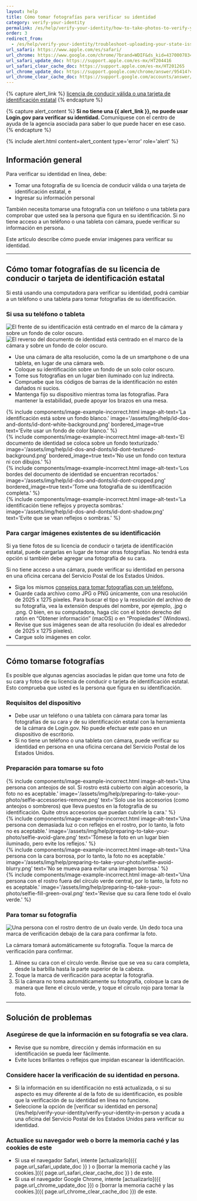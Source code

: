 ```yaml
---
layout: help
title: Cómo tomar fotografías para verificar su identidad
category: verify-your-identity
permalink: /es/help/verify-your-identity/how-to-take-photos-to-verify-your-identity/
order: 3
redirect_from:
  - /es/help/verify-your-identity/troubleshoot-uploading-your-state-issued-id/
url_safari: https://www.apple.com/es/safari/
url_chrome: https://www.google.com/chrome/?brand=WDIF&ds_kid=43700078347700321&gad_source=1&gclid=CjwKCAjww_iwBhApEiwAuG6ccAvZWVPqrBawjLCJp6uWvrMplezDwWVR7AnWXZhu-4He4V3oXJBOrRoCtTwQAvD_BwE&gclsrc=aw.ds&hl=es
url_safari_update_doc: https://support.apple.com/es-mx/HT204416
url_safari_clear_cache_doc: https://support.apple.com/es-mx/HT201265
url_chrome_update_doc: https://support.google.com/chrome/answer/95414?co=GENIE.Platform%3DDesktop&hl=es
url_chrome_clear_cache_doc: https://support.google.com/accounts/answer/32050?co=GENIE.Platform%3DDesktop&hl=es-419
---
```


{% capture alert_link %}
  <a href="/es/help/verify-your-identity/accepted-identification-documents/" class="usa-link">licencia de conducir válida o una tarjeta de identificación estatal</a>
{% endcapture %}

{% capture alert_content %}
  <strong>
  Si no tiene una {{ alert_link }}, no puede usar Login.gov para verificar su identidad.
  </strong>
  Comuníquese con el centro de ayuda de la agencia asociada para saber lo que puede hacer en ese caso.
{% endcapture %}

{%
  include alert.html
  content=alert_content
  type='error'
  role='alert'
%}

## Información general

Para verificar su identidad en línea, debe:
 
* Tomar una fotografía de su licencia de conducir válida o una tarjeta de identificación estatal, e
* Ingresar su información personal

También necesita tomarse una fotografía con un teléfono o una tableta para comprobar que usted sea la persona que figura en su identificación. Si no tiene acceso a un teléfono o una tableta con cámara, puede verificar su información en persona.

Este artículo describe cómo puede enviar imágenes para verificar su identidad.

---

## Cómo tomar fotografías de su licencia de conducir o tarjeta de identificación estatal

Si está usando una computadora para verificar su identidad, podrá cambiar a un teléfono o una tableta para tomar fotografías de su identificación.

### Si usa su teléfono o tableta

<div class="grid-row grid-gap margin-bottom-2">
  <div class="tablet:grid-col">
    <img alt="El frente de su identificación está centrado en el marco de la cámara y sobre un fondo de color oscuro." src="{{ site.baseurl }}/assets/img/help/id-dos-and-donts/id-do-front.png" />
  </div>
  <div class="tablet:grid-col">
    <img alt="El reverso del documento de identidad está centrado en el marco de la cámara y sobre un fondo de color oscuro." src="{{ site.baseurl }}/assets/img/help/id-dos-and-donts/id-do-back.png" />
  </div>
</div>

* Use una cámara de alta resolución, como la de un smartphone o de una tableta, en lugar de una cámara web.
* Coloque su identificación sobre un fondo de un solo color oscuro.
* Tome sus fotografías en un lugar bien iluminado con luz indirecta.
* Compruebe que los códigos de barras de la identificación no estén dañados ni sucios.
* Mantenga fijo su dispositivo mientras toma las fotografías. Para mantener la estabilidad, puede apoyar los brazos en una mesa.

<div class="grid-row grid-gap">
  <div class="tablet:grid-col">
    {%
      include components/image-example-incorrect.html
      image-alt-text='La identificación está sobre un fondo blanco.'
      image='/assets/img/help/id-dos-and-donts/id-dont-white-background.png'
      bordered_image=true
      text='Evite usar un fondo de color blanco.'
    %}
  </div>
  <div class="tablet:grid-col">
    {%
      include components/image-example-incorrect.html
      image-alt-text='El documento de identidad se coloca sobre un fondo texturizado.'
      image='/assets/img/help/id-dos-and-donts/id-dont-textured-background.png'
      bordered_image=true
      text='No use un fondo con textura ni con dibujos.'
    %}
  </div>
</div>
<div class="grid-row grid-gap">
  <div class="tablet:grid-col">
    {%
      include components/image-example-incorrect.html
      image-alt-text='Los bordes del documento de identidad se encuentran recortados.'
      image='/assets/img/help/id-dos-and-donts/id-dont-cropped.png'
      bordered_image=true
      text='Tome una fotografía de su identificación completa.'
    %}
  </div>
  <div class="tablet:grid-col">
    {%
      include components/image-example-incorrect.html
      image-alt-text='La identificación tiene reflejos y proyecta sombras.'
      image='/assets/img/help/id-dos-and-donts/id-dont-shadow.png'
      text='Evite que se vean reflejos o sombras.'
    %}
  </div>
</div>

### Para cargar imágenes existentes de su identificación

Si ya tiene fotos de su licencia de conducir o tarjeta de identificación estatal, puede cargarlas en lugar de tomar otras fotografías. No tendrá esta opción si también debe agregar una fotografía de su cara.

Si no tiene acceso a una cámara, puede verificar su identidad en persona en una oficina cercana del Servicio Postal de los Estados Unidos.

* Siga los mismos [consejos para tomar fotografías con un teléfono.](#si-usa-su-teléfono-o-tableta)
* Guarde cada archivo como JPG o PNG únicamente, con una resolución de 2025 x 1275 píxeles. Para buscar el tipo y la resolución del archivo de su fotografía, vea la extensión después del nombre, por ejemplo, .jpg o .png. O bien, en su computadora, haga clic con el botón derecho del ratón en “Obtener información” (macOS) o en “Propiedades” (Windows). 
* Revise que sus imágenes sean de alta resolución (lo ideal es alrededor de 2025 x 1275 píxeles).
* Cargue solo imágenes en color.

---

## Cómo tomarse fotografías

Es posible que algunas agencias asociadas le pidan que tome una foto de su cara y fotos de su licencia de conducir o tarjeta de identificación estatal. Esto comprueba que usted es la persona que figura en su identificación.

### Requisitos del dispositivo

* Debe usar un teléfono o una tableta con cámara para tomar las fotografías de su cara y de su identificación estatal con la herramienta de la cámara de Login.gov. No puede efectuar este paso en un dispositivo de escritorio.
* Si no tiene un teléfono o una tableta con cámara, puede verificar su identidad en persona en una oficina cercana del Servicio Postal de los Estados Unidos.

### Preparación para tomarse su foto

<div class="grid-row grid-gap">
  <div class="tablet:grid-col">
    {%
      include components/image-example-incorrect.html
      image-alt-text='Una persona con anteojos de sol. Si rostro está cubierto con algún accesorio, la foto no es aceptable.'
      image='/assets/img/help/preparing-to-take-your-photo/selfie-accessories-remove.png'
      text='Solo use los accesorios (como anteojos o sombreros) que lleva puestos en la fotografía de su identificación. Quite otros accesorios que puedan cubrirle la cara.'
    %}
  </div>
  <div class="tablet:grid-col">
    {%
      include components/image-example-incorrect.html
      image-alt-text='Una persona con demasiada luz o con reflejos en el rostro, por lo tanto, la foto no es aceptable.'
      image='/assets/img/help/preparing-to-take-your-photo/selfie-avoid-glare.png'
      text='Tómese la foto en un lugar bien iluminado, pero evite los reflejos.'
    %}
  </div>
</div>
<div class="grid-row grid-gap">
  <div class="tablet:grid-col">
    {%
      include components/image-example-incorrect.html
      image-alt-text='Una persona con la cara borrosa, por lo tanto, la foto no es aceptable.'
      image='/assets/img/help/preparing-to-take-your-photo/selfie-avoid-blurry.png'
      text='No se mueva para evitar una imagen borrosa.'
    %}
  </div>
  <div class="tablet:grid-col">
    {%
      include components/image-example-incorrect.html
      image-alt-text='Una persona con el rostro fuera del círculo verde central, por lo tanto, la foto no es aceptable.'
      image='/assets/img/help/preparing-to-take-your-photo/selfie-fill-green-oval.png'
      text='Revise que su cara llene todo el óvalo verde.'
    %}
  </div>
</div>

### Para tomar su fotografía

<div class="grid-row grid-gap margin-bottom-2">
  <div class="tablet:grid-col">
    <img alt="Una persona con el rostro dentro de un óvalo verde. Un dedo toca una marca de verificación debajo de la cara para confirmar la foto." src="{{ site.baseurl }}/assets/img/help/preparing-to-take-your-photo/selfie-do-checkmark.png" />
  </div>
</div>

La cámara tomará automáticamente su fotografía. Toque la marca de verificación para confirmar.

1. Alinee su cara con el círculo verde. Revise que se vea su cara completa, desde la barbilla hasta la parte superior de la cabeza. 
2. Toque la marca de verificación para aceptar la fotografía.
3. Si la cámara no toma automáticamente su fotografía, coloque la cara de manera que llene el círculo verde, y toque el círculo rojo para tomar la foto.

---

## Solución de problemas

### Asegúrese de que la información en su fotografía se vea clara.
* Revise que su nombre, dirección y demás información en su identificación se pueda leer fácilmente.
* Evite luces brillantes o reflejos que impidan escanear la identificación.

### Considere hacer la verificación de su identidad en persona.
* Si la información en su identificación no está actualizada, o si su aspecto es muy diferente al de la foto de su identificación, es posible que la verificación de su identidad en línea no funcione.
* Seleccione la opción de [verificar su identidad en persona](/es/help/verify-your-identity/verify-your-identity-in-person y acuda a una oficina del Servicio Postal de los Estados Unidos para verificar su identidad.

### Actualice su navegador web o borre la memoria caché y las cookies de este
* Si usa el navegador Safari, intente [actualizarlo]({{ page.url_safari_update_doc }} ) o [borrar la memoria caché y las cookies.]({{ page.url_safari_clear_cache_doc }} ) de este.
* Si usa el navegador Google Chrome, intente [actualizarlo]({{ page.url_chrome_update_doc }}) o [borrar la memoria caché y las cookies.]({{ page.url_chrome_clear_cache_doc }}) de este.

